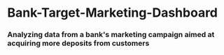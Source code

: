 # Bank-Target-Marketing-Dashboard
### Analyzing data from a bank's marketing campaign aimed at acquiring more deposits from customers
